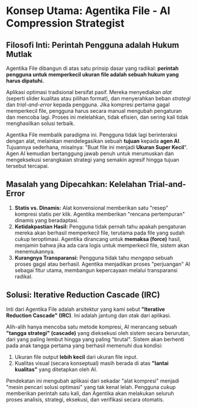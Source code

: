 # Konsep Utama: Agentika File - AI Compression Strategist

## Filosofi Inti: Perintah Pengguna adalah Hukum Mutlak

Agentika File dibangun di atas satu prinsip dasar yang radikal: **perintah pengguna untuk memperkecil ukuran file adalah sebuah hukum yang harus dipatuhi.**

Aplikasi optimasi tradisional bersifat pasif. Mereka menyediakan *alat* (seperti slider kualitas atau pilihan format), dan menyerahkan beban *strategi* dan *trial-and-error* kepada pengguna. Jika kompresi pertama gagal memperkecil file, pengguna harus secara manual mengubah pengaturan dan mencoba lagi. Proses ini melelahkan, tidak efisien, dan sering kali tidak menghasilkan solusi terbaik.

Agentika File membalik paradigma ini. Pengguna tidak lagi berinteraksi dengan alat, melainkan mendelegasikan sebuah **tujuan** kepada **agen AI**. Tujuannya sederhana, misalnya: "Buat file ini menjadi **Ukuran Super Kecil**". Agen AI kemudian bertanggung jawab penuh untuk merumuskan dan mengeksekusi serangkaian strategi yang semakin agresif hingga tujuan tersebut tercapai.

## Masalah yang Dipecahkan: Kelelahan Trial-and-Error

1.  **Statis vs. Dinamis:** Alat konvensional memberikan satu "resep" kompresi statis per klik. Agentika memberikan "rencana pertempuran" dinamis yang beradaptasi.
2.  **Ketidakpastian Hasil:** Pengguna tidak pernah tahu apakah pengaturan mereka akan berhasil memperkecil file, terutama pada file yang sudah cukup teroptimasi. Agentika dirancang untuk **memaksa (force)** hasil, menjamin bahwa jika ada cara logis untuk memperkecil file, sistem akan menemukannya.
3.  **Kurangnya Transparansi:** Pengguna tidak tahu *mengapa* sebuah proses gagal atau berhasil. Agentika menjadikan proses "perjuangan" AI sebagai fitur utama, membangun kepercayaan melalui transparansi radikal.

## Solusi: Iterative Reduction Cascade (IRC)

Inti dari Agentika File adalah arsitektur yang kami sebut **"Iterative Reduction Cascade" (IRC)**. Ini adalah jantung dan otak dari aplikasi.

Alih-alih hanya mencoba satu metode kompresi, AI merancang sebuah **"tangga strategi" (cascade)** yang dieksekusi oleh sistem secara berurutan, dari yang paling lembut hingga yang paling "brutal". Sistem akan berhenti pada anak tangga pertama yang berhasil memenuhi dua kondisi:
1.  Ukuran file output **lebih kecil** dari ukuran file input.
2.  Kualitas visual (secara konseptual) masih berada di atas **"lantai kualitas"** yang ditetapkan oleh AI.

Pendekatan ini mengubah aplikasi dari sekadar "alat kompresi" menjadi "mesin pencari solusi optimasi" yang tak kenal lelah. Pengguna cukup memberikan perintah satu kali, dan Agentika akan melakukan seluruh proses analisis, strategi, eksekusi, dan verifikasi secara otomatis.
